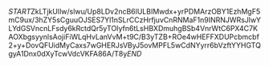 $START$ZkLTjkUIlw/slwu/Up8LDv2ncB6lULBIMwdx+yrPDMArzOBY1EzhMgF5mC9ux/3hZY5sCguuOJSES7Yl1nSLrCCzHrfjuvCnRNMaF1n9INRNJWRsJlwYLYdGSVncnLFsdy6kRctdQr5yTOIyfn6tLsHBXDmuhgBSb4VnrWtC6PX4C7KAOXbgsyynlsAojiFiWLqHvLanVvM+t9C/B3yTZB+ROe4wHEFFXDUPcbmcbf2+y+DovQFUidMyCaxs7wGHERJsVByJ5ovMPFL5wCdNYyrr6bVzftYYHGTQgyA1Dnx0dXyTcwVdcVKFA86A/T8y$END$